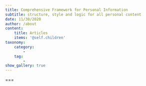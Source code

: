 ```yaml
---
title: Comprehensive Framework for Personal Information
subtitle: structure, style and logic for all personal content
date: 11/30/2020
author: /about
content:
    title: Articles
    items: '@self.children'
taxonomy:
    category: 
        - 
    tag: 
        - 
show_gallery: true
---
```




===


